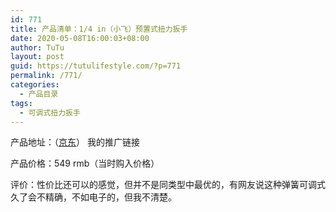 ```yaml
---
id: 771
title: 产品清单：1/4 in（小飞）预置式扭力扳手
date: 2020-05-08T16:00:03+08:00
author: TuTu
layout: post
guid: https://tutulifestyle.com/?p=771
permalink: /771/
categories:
  - 产品目录
tags:
  - 可调式扭力扳手
---
```

产品地址：（[京东](https://union-click.jd.com/jdc?e=&p=AyIGZRhSFAERB1QeXSUGEAdcGlwQAxYEUCsfSlpMWGVCHlBDUAxLBQNQVk4YCQQAQB1AWQkFHUVBRhkSQw9THUJVEEMFSgxUVxZPI0AOFgVVEloSBxMDVh5rEUJkHQ5BGGpgSB0OG0VvQW8CE1M5Uw4eN1QrWxQDEgNdEl0UACI3VRxrVGwVBFMZUiUDIgdRElIdARcAURJdEgMiAFUSa1BGV0MIQwxBQFdPCE9rJTIRN2UrWyUBIkU7GghCBxECXU4OQQIVAlUeWEZWEgBTTlsUBxJXVhoPEwoiBVQaXxw%3D "京东")） 我的推广链接

产品价格：549 rmb（当时购入价格）

评价：性价比还可以的感觉，但并不是同类型中最优的，有网友说这种弹簧可调式久了会不精确，不如电子的，但我不清楚。